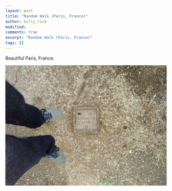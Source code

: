 ```yaml
---
layout: post
title: "Random Walk (Paris, France)"
author: billy_rick
modified:
comments: true
excerpt: "Random Walk (Paris, France)"
tags: []
---
```


Beautiful Paris, France:

![alt text](https://github.com/omarsar/omarsar.github.io/blob/master/images/random-walk-paris.jpg?raw=true "Paris, France")
